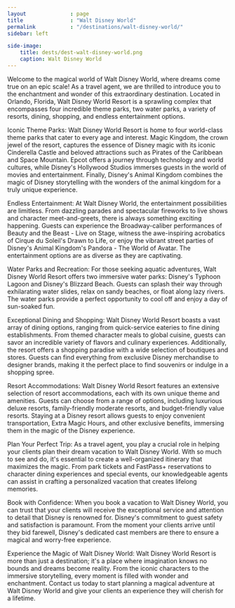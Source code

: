 ```yaml
---
layout              : page
title               : "Walt Disney World"
permalink           : "/destinations/walt-disney-world/"
sidebar: left

side-image:
    title: dests/dest-walt-disney-world.png
    caption: Walt Disney World
---
```


Welcome to the magical world of Walt Disney World, where dreams come true on an epic scale! As a travel agent, we are thrilled to introduce you to the enchantment and wonder of this extraordinary destination. Located in Orlando, Florida, Walt Disney World Resort is a sprawling complex that encompasses four incredible theme parks, two water parks, a variety of resorts, dining, shopping, and endless entertainment options.

Iconic Theme Parks:
Walt Disney World Resort is home to four world-class theme parks that cater to every age and interest. Magic Kingdom, the crown jewel of the resort, captures the essence of Disney magic with its iconic Cinderella Castle and beloved attractions such as Pirates of the Caribbean and Space Mountain. Epcot offers a journey through technology and world cultures, while Disney's Hollywood Studios immerses guests in the world of movies and entertainment. Finally, Disney's Animal Kingdom combines the magic of Disney storytelling with the wonders of the animal kingdom for a truly unique experience.

Endless Entertainment:
At Walt Disney World, the entertainment possibilities are limitless. From dazzling parades and spectacular fireworks to live shows and character meet-and-greets, there is always something exciting happening. Guests can experience the Broadway-caliber performances of Beauty and the Beast - Live on Stage, witness the awe-inspiring acrobatics of Cirque du Soleil's Drawn to Life, or enjoy the vibrant street parties of Disney's Animal Kingdom's Pandora - The World of Avatar. The entertainment options are as diverse as they are captivating.

Water Parks and Recreation:
For those seeking aquatic adventures, Walt Disney World Resort offers two immersive water parks: Disney's Typhoon Lagoon and Disney's Blizzard Beach. Guests can splash their way through exhilarating water slides, relax on sandy beaches, or float along lazy rivers. The water parks provide a perfect opportunity to cool off and enjoy a day of sun-soaked fun.

Exceptional Dining and Shopping:
Walt Disney World Resort boasts a vast array of dining options, ranging from quick-service eateries to fine dining establishments. From themed character meals to global cuisine, guests can savor an incredible variety of flavors and culinary experiences. Additionally, the resort offers a shopping paradise with a wide selection of boutiques and stores. Guests can find everything from exclusive Disney merchandise to designer brands, making it the perfect place to find souvenirs or indulge in a shopping spree.

Resort Accommodations:
Walt Disney World Resort features an extensive selection of resort accommodations, each with its own unique theme and amenities. Guests can choose from a range of options, including luxurious deluxe resorts, family-friendly moderate resorts, and budget-friendly value resorts. Staying at a Disney resort allows guests to enjoy convenient transportation, Extra Magic Hours, and other exclusive benefits, immersing them in the magic of the Disney experience.

Plan Your Perfect Trip:
As a travel agent, you play a crucial role in helping your clients plan their dream vacation to Walt Disney World. With so much to see and do, it's essential to create a well-organized itinerary that maximizes the magic. From park tickets and FastPass+ reservations to character dining experiences and special events, our knowledgeable agents can assist in crafting a personalized vacation that creates lifelong memories.

Book with Confidence:
When you book a vacation to Walt Disney World, you can trust that your clients will receive the exceptional service and attention to detail that Disney is renowned for. Disney's commitment to guest safety and satisfaction is paramount. From the moment your clients arrive until they bid farewell, Disney's dedicated cast members are there to ensure a magical and worry-free experience.

Experience the Magic of Walt Disney World:
Walt Disney World Resort is more than just a destination; it's a place where imagination knows no bounds and dreams become reality. From the iconic characters to the immersive storytelling, every moment is filled with wonder and enchantment. Contact us today to start planning a magical adventure at Walt Disney World and give your clients an experience they will cherish for a lifetime.

